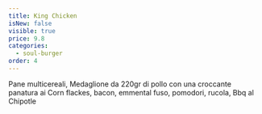 ```yaml
---
title: King Chicken
isNew: false
visible: true
price: 9.8
categories:
  - soul-burger
order: 4
---
```


Pane multicereali, Medaglione da 220gr di pollo con una croccante panatura ai Corn flackes, bacon, emmental fuso, pomodori, rucola, Bbq al Chipotle
